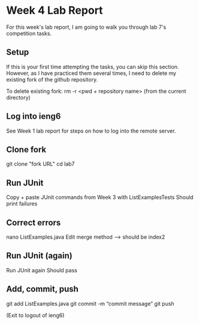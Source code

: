 # Week 4 Lab Report

For this week's lab report, I am going to walk you through lab 7's competition tasks.

Setup
---
If this is your first time attempting the tasks, you can skip this section.
However, as I have practiced them several times, I need to delete my existing fork of the github repository.

To delete existing fork: rm -r <pwd + repository name> (from the current directory)

Log into ieng6
---
See Week 1 lab report for steps on how to log into the remote server.

Clone fork
---
git clone "fork URL"
cd lab7

Run JUnit
---
Copy + paste JUnit commands from Week 3 with ListExamplesTests
Should print failures

Correct errors
---
nano ListExamples.java 
Edit merge method —> should be index2

Run JUnit (again)
---
Run JUnit again 
Should pass

Add, commit, push
---
git add ListExamples.java
git commit -m “commit message”
git push

(Exit to logout of ieng6)
